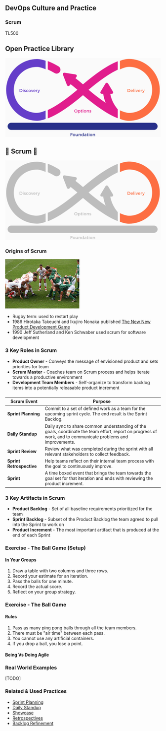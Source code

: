 <!-- .slide: data-background-image="images/RH_NewBrand_Background.png" -->
## DevOps Culture and Practice <!-- {.element: class="course-title"} -->
### Scrum <!-- {.element: class="title-color"} -->
TL500 <!-- {.element: class="title-color"} -->



<div class="r-stack">
<div class="fragment fade-out" data-fragment-index="0" >
  <h2>Open Practice Library</h2>
  <img src="images/opl-complete.png">
</div>
<div class="fragment current-visible" data-fragment-index="0" >
  <h2>🤼 Scrum 🏉</h2>
  <a target="_blank" href="https://openpracticelibrary.com/practice/iteration-planning/">
  <img src="images/opl-delivery.png">
  </a>
</div>
</div>



### Origins of Scrum
![Scrum](images/agile/scrum.jpg) <!-- {.element: class="inline-image"} -->
* Rugby term: used to restart play
* 1986 Hirotaka Takeuchi and Ikujiro Nonaka published [The New New Product Development Game](https://hbr.org/1986/01/the-new-new-product-development-game)
* 1990 Jeff Sutherland and Ken Schwaber used scrum for software development



### 3 Key Roles in Scrum
* **Product Owner** - Conveys the message of envisioned product and sets priorities for team
* **Scrum Master** - Coaches team on Scrum process and helps iterate towards a productive environment
* **Development Team Members** - Self-organize to transform backlog items into a potentially releasable product increment



###
<!-- .slide: data-background-image="images/agile/scrum-process.png", class="white-style" data-background-size="contain" -->



| Scrum Event | Purpose |
| --- | --- |
| **Sprint Planning** | Commit to a set of defined work as a team for the upcoming sprint cycle. The end result is the Sprint Backlog. |
| **Daily Standup** | Daily sync to share common understanding of the goals, coordinate the team effort, report on progress of work, and to communicate problems and improvements. |
| **Sprint Review** | Review what was completed during the sprint with all relevant stakeholders to collect feedback. |
| **Sprint Retrospective** | Help teams reflect on their internal team process with the goal to continuously improve. |
| **Sprint** | A time boxed event that brings the team towards the goal set for that iteration and ends with reviewing the product increment. |



### 3 Key Artifacts in Scrum
* **Product Backlog** - Set of all baseline requirements prioritized for the team
* **Sprint Backlog** - Subset of the Product Backlog the team agreed to pull into the Sprint to work on
* **Product Increment** - The most important artifact that is produced at the end of each Sprint



### Exercise - The Ball Game (Setup)

#### In Your Groups
1. Draw a table with two columns and three rows.
2. Record your estimate for an iteration.
3. Pass the balls for one minute.
4. Record the actual score.
5. Reflect on your group strategy.



### Exercise - The Ball Game 
#### Rules
1. Pass as many ping pong balls through all the team members.
2. There must be "air time" between each pass.
3. You cannot use any artificial containers.
4. If you drop a ball, you lose a point.



#### Being Vs Doing Agile <!-- .element: class="title-bottom-left" -->
<!-- .slide: data-background-size="contain" data-background-image="images/agile/being-vs-doing.png", class="white-style" -->



### Real World Examples 
[TODO] 



<!-- .slide: data-background-image="images/chef-background.png", class="white-style" -->
### Related & Used Practices
- [Sprint Planning](https://openpracticelibrary.com/practice/iteration-planning/)
- [Daily Standup](https://openpracticelibrary.com/practice/daily-standup/)
- [Showcase](https://openpracticelibrary.com/practice/showcase/)
- [Retrospectives](https://openpracticelibrary.com/practice/retrospectives/)
- [Backlog Refinement](https://openpracticelibrary.com/practice/backlog-refinement)
